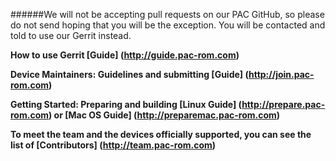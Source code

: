 ######We will not be accepting pull requests on our PAC GitHub, so please do not send hoping that you will be the exception. You will be contacted and told to use our Gerrit instead.

**How to use Gerrit [Guide] (http://guide.pac-rom.com)**

**Device Maintainers: Guidelines and submitting [Guide] (http://join.pac-rom.com)**

**Getting Started: Preparing and building [Linux Guide] (http://prepare.pac-rom.com) or [Mac OS Guide] (http://preparemac.pac-rom.com)**

**To meet the team and the devices officially supported, you can see the list of [Contributors] (http://team.pac-rom.com)**
